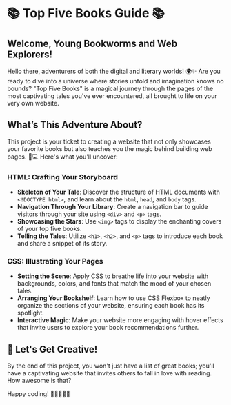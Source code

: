 # 📚 Top Five Books Guide 📚

## Welcome, Young Bookworms and Web Explorers!

Hello there, adventurers of both the digital and literary worlds! 🌍✨ Are you ready to dive into a universe where stories unfold and imagination knows no bounds? "Top Five Books" is a magical journey through the pages of the most captivating tales you've ever encountered, all brought to life on your very own website.

## What’s This Adventure About?

This project is your ticket to creating a website that not only showcases your favorite books but also teaches you the magic behind building web pages. 🎨💻 Here's what you'll uncover:

### HTML: Crafting Your Storyboard

- **Skeleton of Your Tale**: Discover the structure of HTML documents with `<!DOCTYPE html>`, and learn about the `html`, `head`, and `body` tags.
- **Navigation Through Your Library**: Create a navigation bar to guide visitors through your site using `<div>` and `<p>` tags.
- **Showcasing the Stars**: Use `<img>` tags to display the enchanting covers of your top five books.
- **Telling the Tales**: Utilize `<h1>`, `<h2>`, and `<p>` tags to introduce each book and share a snippet of its story.

### CSS: Illustrating Your Pages

- **Setting the Scene**: Apply CSS to breathe life into your website with backgrounds, colors, and fonts that match the mood of your chosen tales.
- **Arranging Your Bookshelf**: Learn how to use CSS Flexbox to neatly organize the sections of your website, ensuring each book has its spotlight.
- **Interactive Magic**: Make your website more engaging with hover effects that invite users to explore your book recommendations further.

## 🎨 Let's Get Creative!

By the end of this project, you won't just have a list of great books; you'll have a captivating website that invites others to fall in love with reading. How awesome is that?

Happy coding! 🚀👩‍💻👨‍💻
